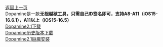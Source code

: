 [返回上一页](https://liyu-qi.github.io "喜欢的话就关注李子吧")  
Dopamine是一款**无根越狱工具，只需自己ID签名即可，支持A8-A11（iOS15-16.6.1），A11以上（iOS15-16.5）**  
[Dopamine2.1下载](https://github.com/liyu-qi/Dopamine-jailbreak/releases/download/Dopamine/Dopamine.ipa "喜欢的话就关注李子吧")  
[Dopamine历史版本下载](https://github.com/liyu-qi/Dopamine-jailbreak/releases "喜欢的话就关注李子吧")  
[Dopamine2.1巨魔安装](apple-magnifier://install?url=https://github.com/liyu-qi/Dopamine-jailbreak/releases/download/Dopamine/Dopamine.ipa)
